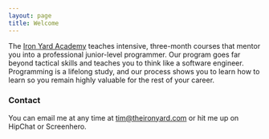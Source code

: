 ```yaml
---
layout: page
title: Welcome
---
```


The [Iron Yard Academy](http://theironyard.com) teaches intensive, three-month courses that mentor you into a professional junior-level programmer. Our program goes far beyond tactical skills and teaches you to think like a software engineer. Programming is a lifelong study, and our process shows you to learn how to learn so you remain highly valuable for the rest of your career.

### Contact

You can email me at any time at [tim@theironyard.com](mailto:tim@theironyard.com) or hit me up on HipChat or Screenhero.


